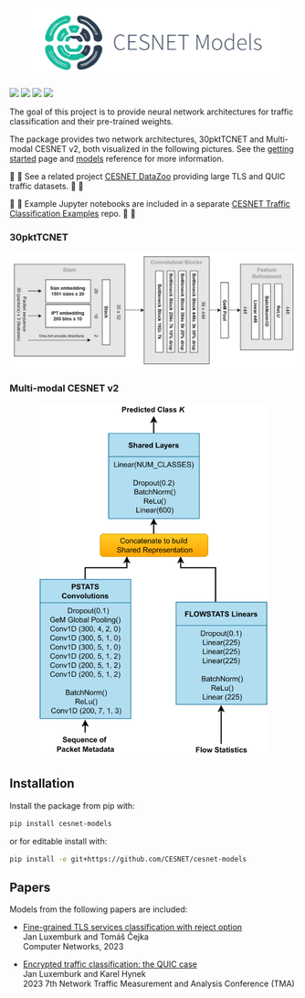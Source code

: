 <p align="center">
    <img src="https://raw.githubusercontent.com/CESNET/cesnet-models/main/docs/images/models.svg" width="450">
</p>

[![](https://img.shields.io/badge/license-BSD-blue.svg)](https://github.com/CESNET/cesnet-models/blob/main/LICENCE)
[![](https://img.shields.io/badge/docs-cesnet--models-blue.svg)](https://cesnet.github.io/cesnet-models/)
[![](https://img.shields.io/badge/python->=3.10-blue.svg)](https://pypi.org/project/cesnet-models/)
[![](https://img.shields.io/pypi/v/cesnet-models)](https://pypi.org/project/cesnet-models/)


The goal of this project is to provide neural network architectures for traffic classification and their pre-trained weights.

The package provides two network architectures, 30pktTCNET and Multi-modal CESNET v2, both visualized in the following pictures. See the [getting started](https://cesnet.github.io/cesnet-models/getting_started/) page and [models](https://cesnet.github.io/cesnet-models/reference_models/) reference for more information.

:frog: :frog: See a related project [CESNET DataZoo](https://github.com/CESNET/cesnet-datazoo) providing large TLS and QUIC traffic datasets. :frog: :frog:

:notebook: :notebook: Example Jupyter notebooks are included in a separate [CESNET Traffic Classification Examples](https://github.com/CESNET/cesnet-tcexamples) repo. :notebook: :notebook:

### 30pktTCNET
<p align="center">
    <img src="https://raw.githubusercontent.com/CESNET/cesnet-models/main/docs/images/30pktTCNET.png" width="800">
</p>

### Multi-modal CESNET v2
<p align="center">
    <img src="https://raw.githubusercontent.com/CESNET/cesnet-models/main/docs/images/model-mm-cesnet-v2.png" width="400">
</p>

## Installation

Install the package from pip with:

```bash
pip install cesnet-models
```

or for editable install with:

```bash
pip install -e git+https://github.com/CESNET/cesnet-models
```

## Papers

Models from the following papers are included:

* [Fine-grained TLS services classification with reject option](https://doi.org/10.1016/j.comnet.2022.109467) <br>
Jan Luxemburk and Tomáš Čejka <br>
Computer Networks, 2023

* [Encrypted traffic classification: the QUIC case](https://doi.org/10.23919/TMA58422.2023.10199052) <br>
Jan Luxemburk and Karel Hynek <br>
2023 7th Network Traffic Measurement and Analysis Conference (TMA)